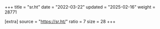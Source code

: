 +++
title = "sr.ht"
date = "2022-03-22"
updated = "2025-02-16"
weight = 28771

[extra]
source = "https://sr.ht/"
ratio = 7
size = 28
+++

